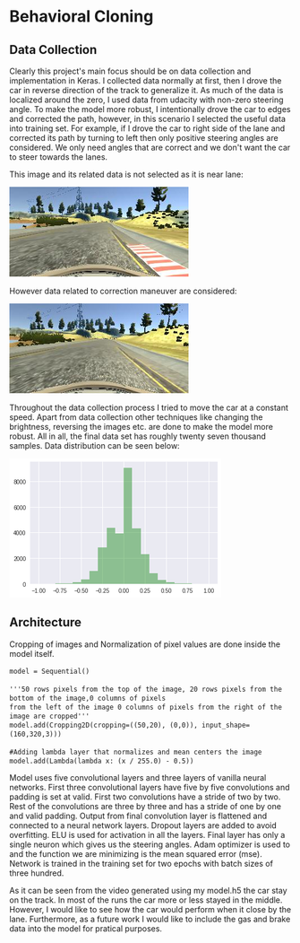 # Behavioral Cloning

## Data Collection
Clearly this project's main focus should be on data collection and implementation in Keras. I collected data normally at first, then I drove the 
car in reverse direction of the track to generalize it. As much of the data is localized around the zero, I used data from udacity with 
non-zero steering angle. To make the model more robust, I intentionally drove the car to edges and corrected the path, however, in this 
scenario I selected the useful data into training set. For example, if I drove the car to right side of the lane and corrected its path by 
turning to left then only positive steering angles are considered. We only need angles that are correct and we don't want the car to steer
towards the lanes. 

This image and its related data is not selected as it is near lane:

![NotSelected](https://github.com/suji0131/Behavioral_Cloning/blob/master/Images/center_2017_06_02_17_21_47_354.jpg)


However data related to correction maneuver are considered:

![Selected](https://github.com/suji0131/Behavioral_Cloning/blob/master/Images/center_2017_06_02_17_21_47_820.jpg)

Throughout the data collection process I tried to move the car at a constant speed. Apart from data collection other techniques like changing the brightness, reversing the images etc. are done to make 
the model more robust. All in all, the final data set has roughly twenty seven thousand samples. Data distribution can be seen below:

![DataSummary](https://github.com/suji0131/Behavioral_Cloning/blob/master/Images/Data_Summary.png)

## Architecture
Cropping of images and Normalization of pixel values are done inside the model itself.
```
model = Sequential()

'''50 rows pixels from the top of the image, 20 rows pixels from the bottom of the image,0 columns of pixels
from the left of the image 0 columns of pixels from the right of the image are cropped'''
model.add(Cropping2D(cropping=((50,20), (0,0)), input_shape=(160,320,3)))

#Adding lambda layer that normalizes and mean centers the image
model.add(Lambda(lambda x: (x / 255.0) - 0.5))
```

Model uses five convolutional layers and three layers of vanilla neural networks. First three convolutional layers have five by five 
convolutions and padding is set at valid. First two convolutions have a stride of two by two. Rest of the convolutions are three by three 
and has a stride of one by one and valid padding. Output from final convolution layer is flattened and connected to a neural network layers. Dropout layers are added to avoid overfitting. ELU is used for activation in all the layers. Final layer has only a single neuron which gives us the steering angles. Adam optimizer is used to and the function we are minimizing is the mean squared error (mse). 
Network is trained in the training set for two epochs with batch sizes of three hundred.

As it can be seen from the video generated using my model.h5 the car stay on the track. In most of the runs the car more or less stayed in the middle. However, I would like to see how the car would perform when it close by the lane. Furthermore, as a future work I would like to include the gas and brake data into the model for pratical purposes.

